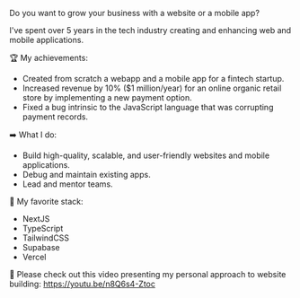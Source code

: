 Do you want to grow your business with a website or a mobile app?

I've spent over 5 years in the tech industry creating and enhancing web and mobile applications.

🏆 My achievements:
- Created from scratch a webapp and a mobile app for a fintech startup.
- Increased revenue by 10% ($1 million/year) for an online organic retail store by implementing a new payment option.
- Fixed a bug intrinsic to the JavaScript language that was corrupting payment records.

➡️ What I do:
- Build high-quality, scalable, and user-friendly websites and mobile applications.
- Debug and maintain existing apps.
- Lead and mentor teams.

🚀 My favorite stack:
- NextJS
- TypeScript
- TailwindCSS
- Supabase
- Vercel

🎥 Please check out this video presenting my personal approach to website building: https://youtu.be/n8Q6s4-Ztoc

